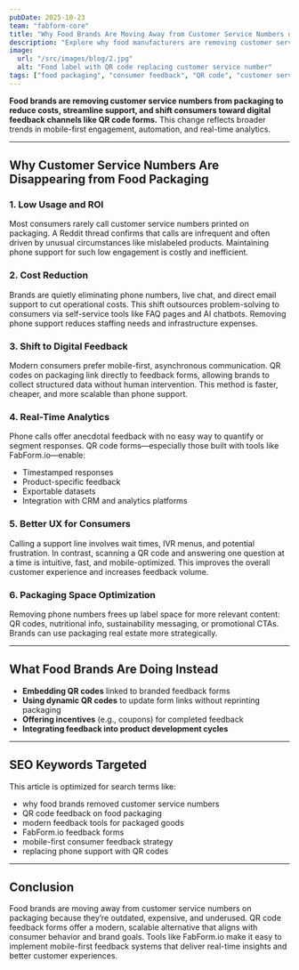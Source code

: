 ```yaml
---
pubDate: 2025-10-23
team: "fabform-core"
title: "Why Food Brands Are Moving Away from Customer Service Numbers on Packaging"
description: "Explore why food manufacturers are removing customer service numbers from packaging and replacing them with QR code feedback forms powered by FabForm.io."
image:
  url: "/src/images/blog/2.jpg"
  alt: "Food label with QR code replacing customer service number"
tags: ["food packaging", "consumer feedback", "QR code", "customer service", "FabForm.io", "form builder", "CPG trends"]
---
```


**Food brands are removing customer service numbers from packaging to reduce costs, streamline support, and shift consumers toward digital feedback channels like QR code forms.** This change reflects broader trends in mobile-first engagement, automation, and real-time analytics.

---

## Why Customer Service Numbers Are Disappearing from Food Packaging

### 1. **Low Usage and ROI**
Most consumers rarely call customer service numbers printed on packaging. A Reddit thread confirms that calls are infrequent and often driven by unusual circumstances like mislabeled products. Maintaining phone support for such low engagement is costly and inefficient.

### 2. **Cost Reduction**
Brands are quietly eliminating phone numbers, live chat, and direct email support to cut operational costs. This shift outsources problem-solving to consumers via self-service tools like FAQ pages and AI chatbots. Removing phone support reduces staffing needs and infrastructure expenses.

### 3. **Shift to Digital Feedback**
Modern consumers prefer mobile-first, asynchronous communication. QR codes on packaging link directly to feedback forms, allowing brands to collect structured data without human intervention. This method is faster, cheaper, and more scalable than phone support.

### 4. **Real-Time Analytics**
Phone calls offer anecdotal feedback with no easy way to quantify or segment responses. QR code forms—especially those built with tools like FabForm.io—enable:

- Timestamped responses
- Product-specific feedback
- Exportable datasets
- Integration with CRM and analytics platforms

### 5. **Better UX for Consumers**
Calling a support line involves wait times, IVR menus, and potential frustration. In contrast, scanning a QR code and answering one question at a time is intuitive, fast, and mobile-optimized. This improves the overall customer experience and increases feedback volume.

### 6. **Packaging Space Optimization**
Removing phone numbers frees up label space for more relevant content: QR codes, nutritional info, sustainability messaging, or promotional CTAs. Brands can use packaging real estate more strategically.

---

## What Food Brands Are Doing Instead

- **Embedding QR codes** linked to branded feedback forms
- **Using dynamic QR codes** to update form links without reprinting packaging
- **Offering incentives** (e.g., coupons) for completed feedback
- **Integrating feedback into product development cycles**

---

## SEO Keywords Targeted

This article is optimized for search terms like:

- why food brands removed customer service numbers
- QR code feedback on food packaging
- modern feedback tools for packaged goods
- FabForm.io feedback forms
- mobile-first consumer feedback strategy
- replacing phone support with QR codes

---

## Conclusion

Food brands are moving away from customer service numbers on packaging because they’re outdated, expensive, and underused. QR code feedback forms offer a modern, scalable alternative that aligns with consumer behavior and brand goals. Tools like FabForm.io make it easy to implement mobile-first feedback systems that deliver real-time insights and better customer experiences.


